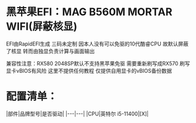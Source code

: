 # 黑苹果EFI：MAG B560M MORTAR WIFI(屏蔽核显)

EFI由RapidEFI生成 三码未定制
因本人没有可以免驱的10代酷睿CPU 故默认屏蔽了核显 转而由独显负责计算与画面输出

兼容性注意：RX580 2048SP默认不支持黑苹果免驱 需要重新刷写成RX570
刷写显卡vBIOS有风险 这里不提供任何教程 仅提供自用显卡的vBIOS备份数据

# 配置清单： #
|部件|品牌型号|是否驱动|
|---|---|
|CPU|英特尔 i5-11400|[X]|